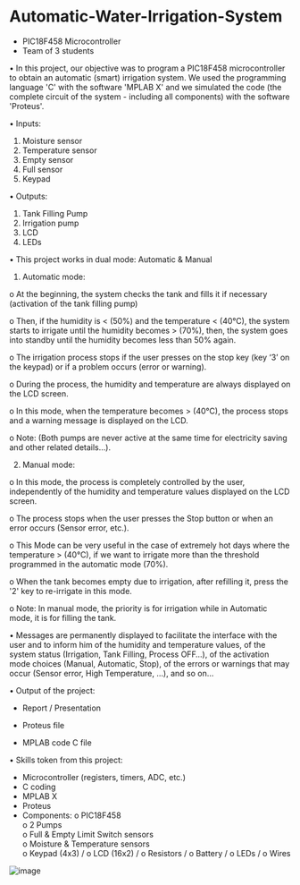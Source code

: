 # Automatic-Water-Irrigation-System

- PIC18F458 Microcontroller 
- Team of 3 students

•	In this project, our objective was to program a PIC18F458 microcontroller to obtain an automatic (smart) irrigation system. We used the programming language 'C' with the software 'MPLAB X' and we simulated the code (the complete circuit of the system - including all components) with the software 'Proteus'.

•	Inputs:
  1.	Moisture sensor
  2.	Temperature sensor
  3.	Empty sensor
  4.	Full sensor
  5.	Keypad

•	Outputs:
  1.	Tank Filling Pump
  2.	Irrigation pump
  3.	LCD
  4.	LEDs

•	This project works in dual mode: Automatic & Manual
  1.	Automatic mode:
    
   o	At the beginning, the system checks the tank and fills it if necessary (activation of the tank filling pump)
   
   o	Then, if the humidity is < (50%) and the temperature < (40°C), the system starts to irrigate until the humidity becomes > (70%), then, the system goes into standby until the humidity becomes less than 50% again.
    
   o	The irrigation process stops if the user presses on the stop key (key ‘3’ on the keypad) or if a problem occurs (error or warning).
   
   o	During the process, the humidity and temperature are always displayed on the LCD screen.
   
   o	In this mode, when the temperature becomes > (40°C), the process stops and a warning message is displayed on the LCD.
    
   o	Note: (Both pumps are never active at the same time for electricity saving and other related details…).
  
  2.	Manual mode:
    
   o	In this mode, the process is completely controlled by the user, independently of the humidity and temperature values displayed on the LCD screen.
    
   o	The process stops when the user presses the Stop button or when an error occurs (Sensor error, etc.).
    
   o	This Mode can be very useful in the case of extremely hot days where the temperature > (40°C), if we want to irrigate more than the threshold programmed in the automatic mode (70%).
    
   o	When the tank becomes empty due to irrigation, after refilling it, press the '2' key to re-irrigate in this mode.
    
   o	Note: In manual mode, the priority is for irrigation while in Automatic mode, it is for filling the tank.


•	Messages are permanently displayed to facilitate the interface with the user and to inform him of the humidity and temperature values, of the system status (Irrigation, Tank Filling, Process OFF…), of the activation mode choices (Manual, Automatic, Stop), of the errors or warnings that may occur (Sensor error, High Temperature, …), and so on…


•	Output of the project:
  
  -	Report / Presentation
  
  -	Proteus file
  
  -	MPLAB code C file


•	Skills token from this project:
  
  -	Microcontroller (registers, timers, ADC, etc.)
  -	C coding 
  -	MPLAB X
  -	Proteus
  -	Components: 
      o	PIC18F458	                              
      o	2 Pumps	                                
      o	Full & Empty Limit Switch sensors	      
      o	Moisture & Temperature sensors	        
      o	Keypad (4x3) / 
      o	LCD (16x2) / 
      o	Resistors / 
      o	Battery / 
      o	LEDs / 
      o	Wires

![image](https://user-images.githubusercontent.com/85926752/164973658-c240ff05-5ad3-4d76-94a7-d58973eb0d5f.png)
